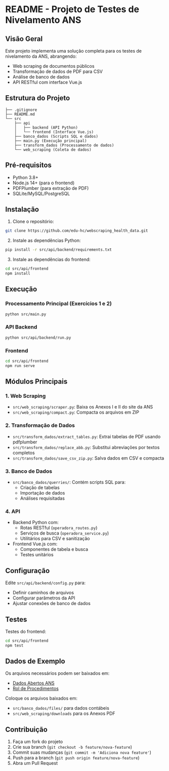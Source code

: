 # README - Projeto de Testes de Nivelamento ANS

## Visão Geral
Este projeto implementa uma solução completa para os testes de nivelamento da ANS, abrangendo:
- Web scraping de documentos públicos
- Transformação de dados de PDF para CSV
- Análise de banco de dados
- API RESTful com interface Vue.js

## Estrutura do Projeto

```
├── .gitignore
├── README.md
└── src
    ├── api
    │   ├── backend (API Python)
    │   └── frontend (Interface Vue.js)
    ├── banco_dados (Scripts SQL e dados)
    ├── main.py (Execução principal)
    ├── transform_dados (Processamento de dados)
    └── web_scraping (Coleta de dados)
```

## Pré-requisitos

- Python 3.8+
- Node.js 14+ (para o frontend)
- PDFPlumber (para extração de PDF)
- SQLite/MySQL/PostgreSQL

## Instalação

1. Clone o repositório:
```bash
git clone https://github.com/edu-hc/webscraping_health_data.git
```

2. Instale as dependências Python:
```bash
pip install -r src/api/backend/requirements.txt
```

3. Instale as dependências do frontend:
```bash
cd src/api/frontend
npm install
```

## Execução

### Processamento Principal (Exercícios 1 e 2)
```bash
python src/main.py
```

### API Backend
```bash
python src/api/backend/run.py
```

### Frontend
```bash
cd src/api/frontend
npm run serve
```

## Módulos Principais

### 1. Web Scraping
- `src/web_scraping/scraper.py`: Baixa os Anexos I e II do site da ANS
- `src/web_scraping/compact.py`: Compacta os arquivos em ZIP

### 2. Transformação de Dados
- `src/transform_dados/extract_tables.py`: Extrai tabelas de PDF usando pdfplumber
- `src/transform_dados/replace_abb.py`: Substitui abreviações por textos completos
- `src/transform_dados/save_csv_zip.py`: Salva dados em CSV e compacta

### 3. Banco de Dados
- `src/banco_dados/querries/`: Contém scripts SQL para:
  - Criação de tabelas
  - Importação de dados
  - Análises requisitadas

### 4. API
- Backend Python com:
  - Rotas RESTful (`operadora_routes.py`)
  - Serviços de busca (`operadora_service.py`)
  - Utilitários para CSV e sanitização
- Frontend Vue.js com:
  - Componentes de tabela e busca
  - Testes unitários

## Configuração

Edite `src/api/backend/config.py` para:
- Definir caminhos de arquivos
- Configurar parâmetros da API
- Ajustar conexões de banco de dados

## Testes

Testes do frontend:
```bash
cd src/api/frontend
npm test
```

## Dados de Exemplo

Os arquivos necessários podem ser baixados em:
- [Dados Abertos ANS](https://dadosabertos.ans.gov.br)
- [Rol de Procedimentos](https://www.gov.br/ans/pt-br)

Coloque os arquivos baixados em:
- `src/banco_dados/files/` para dados contábeis
- `src/web_scraping/downloads` para os Anexos PDF

## Contribuição

1. Faça um fork do projeto
2. Crie sua branch (`git checkout -b feature/nova-feature`)
3. Commit suas mudanças (`git commit -m 'Adiciona nova feature'`)
4. Push para a branch (`git push origin feature/nova-feature`)
5. Abra um Pull Request

